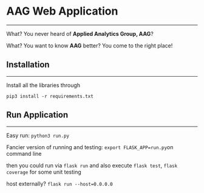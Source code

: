 # **AAG Web Application**
--------------------
What? You never heard of **Applied Analytics Group, AAG**?

What? You want to know **AAG** better? You come to the right place!

## **Installation**
--------------------
Install all the libraries through

```pip3 install -r requirements.txt```

## **Run Application**
--------------------

Easy run:
`python3 run.py`

Fancier version of running and testing:
`export FLASK_APP=run.py`on command line

then you could run via
`flask run`
and also execute `flask test`, `flask coverage` for some unit testing

host externally?
`flask run --host=0.0.0.0`
